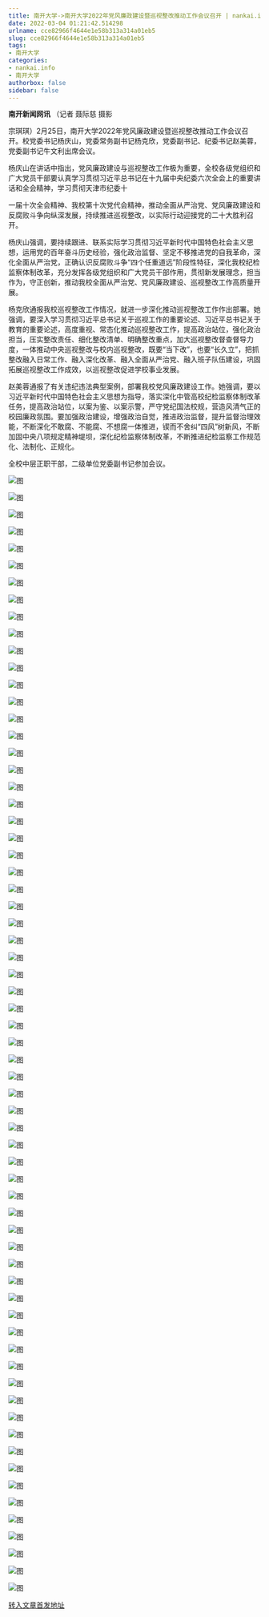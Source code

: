 ```yaml
---
title: 南开大学->南开大学2022年党风廉政建设暨巡视整改推动工作会议召开 | nankai.info
date: 2022-03-04 01:21:42.514298
urlname: cce82966f4644e1e58b313a314a01eb5
slug: cce82966f4644e1e58b313a314a01eb5
tags: 
- 南开大学
categories:
- nankai.info
- 南开大学
authorbox: false
sidebar: false
---
```

**南开新闻网讯** （记者 聂际慈 摄影

宗琪琪）2月25日，南开大学2022年党风廉政建设暨巡视整改推动工作会议召开。校党委书记杨庆山，党委常务副书记杨克欣，党委副书记、纪委书记赵美蓉，党委副书记牛文利出席会议。

杨庆山在讲话中指出，党风廉政建设与巡视整改工作极为重要，全校各级党组织和广大党员干部要认真学习贯彻习近平总书记在十九届中央纪委六次全会上的重要讲话和全会精神，学习贯彻天津市纪委十
<!--more-->
一届十次全会精神、我校第十次党代会精神，推动全面从严治党、党风廉政建设和反腐败斗争向纵深发展，持续推进巡视整改，以实际行动迎接党的二十大胜利召开。

杨庆山强调，要持续跟进、联系实际学习贯彻习近平新时代中国特色社会主义思想，运用党的百年奋斗历史经验，强化政治监督、坚定不移推进党的自我革命，深化全面从严治党，正确认识反腐败斗争“四个任重道远”阶段性特征，深化我校纪检监察体制改革，充分发挥各级党组织和广大党员干部作用，贯彻新发展理念，担当作为，守正创新，推动我校全面从严治党、党风廉政建设、巡视整改工作高质量开展。

杨克欣通报我校巡视整改工作情况，就进一步深化推动巡视整改工作作出部署。她强调，要深入学习贯彻习近平总书记关于巡视工作的重要论述、习近平总书记关于教育的重要论述，高度重视、常态化推动巡视整改工作，提高政治站位，强化政治担当，压实整改责任、细化整改清单、明确整改重点，加大巡视整改督查督导力度，一体推动中央巡视整改与校内巡视整改，既要“当下改”，也要“长久立”，把抓整改融入日常工作、融入深化改革、融入全面从严治党、融入班子队伍建设，巩固拓展巡视整改工作成效，以巡视整改促进学校事业发展。

赵美蓉通报了有关违纪违法典型案例，部署我校党风廉政建设工作。她强调，要以习近平新时代中国特色社会主义思想为指导，落实深化中管高校纪检监察体制改革任务，提高政治站位，以案为鉴、以案示警，严守党纪国法校规，营造风清气正的校园廉政氛围。要加强政治建设，增强政治自觉，推进政治监督，提升监督治理效能，不断深化不敢腐、不能腐、不想腐一体推进，锲而不舍纠“四风”树新风，不断加固中央八项规定精神堤坝，深化纪检监察体制改革，不断推进纪检监察工作规范化、法制化、正规化。

全校中层正职干部，二级单位党委副书记参加会议。

![图](http://news.nankai.edu.cn/ywsd/system/2022/02/25/g)

![图](http://news.nankai.edu.cn/ywsd/system/2022/02/25/p)

![图](http://news.nankai.edu.cn/ywsd/system/2022/02/25/j)

![图](http://news.nankai.edu.cn/ywsd/system/2022/02/25/)

![图](http://news.nankai.edu.cn/ywsd/system/2022/02/25/e)

![图](http://news.nankai.edu.cn/ywsd/system/2022/02/25/3)

![图](http://news.nankai.edu.cn/ywsd/system/2022/02/25/6)

![图](http://news.nankai.edu.cn/ywsd/system/2022/02/25/5)

![图](http://news.nankai.edu.cn/ywsd/system/2022/02/25/9)

![图](http://news.nankai.edu.cn/ywsd/system/2022/02/25/4)

![图](http://news.nankai.edu.cn/ywsd/system/2022/02/25/a)

![图](http://news.nankai.edu.cn/ywsd/system/2022/02/25/d)

![图](http://news.nankai.edu.cn/ywsd/system/2022/02/25/_)

![图](http://news.nankai.edu.cn/ywsd/system/2022/02/25/2)

![图](http://news.nankai.edu.cn/ywsd/system/2022/02/25/2)

![图](http://news.nankai.edu.cn/ywsd/system/2022/02/25/8)

![图](http://news.nankai.edu.cn/ywsd/system/2022/02/25/4)

![图](http://news.nankai.edu.cn/ywsd/system/2022/02/25/4)

![图](http://news.nankai.edu.cn/ywsd/system/2022/02/25/0)

![图](http://news.nankai.edu.cn/ywsd/system/2022/02/25/0)

![图](http://news.nankai.edu.cn/ywsd/system/2022/02/25/0)

![图](http://news.nankai.edu.cn/ywsd/system/2022/02/25/3)

![图](http://news.nankai.edu.cn/ywsd/system/2022/02/25/0)

![图](http://news.nankai.edu.cn/ywsd/system/2022/02/25/0)

![图](http://news.nankai.edu.cn/)

![图](http://news.nankai.edu.cn/ywsd/system/2022/02/25/8)

![图](http://news.nankai.edu.cn/ywsd/system/2022/02/25/4)

![图](http://news.nankai.edu.cn/ywsd/system/2022/02/25/4)

![图](http://news.nankai.edu.cn/)

![图](http://news.nankai.edu.cn/ywsd/system/2022/02/25/0)

![图](http://news.nankai.edu.cn/ywsd/system/2022/02/25/0)

![图](http://news.nankai.edu.cn/ywsd/system/2022/02/25/0)

![图](http://news.nankai.edu.cn/)

![图](http://news.nankai.edu.cn/ywsd/system/2022/02/25/3)

![图](http://news.nankai.edu.cn/ywsd/system/2022/02/25/0)

![图](http://news.nankai.edu.cn/ywsd/system/2022/02/25/0)

![图](http://news.nankai.edu.cn/)

![图](http://news.nankai.edu.cn/ywsd/system/2022/02/25/c)

![图](http://news.nankai.edu.cn/ywsd/system/2022/02/25/i)

![图](http://news.nankai.edu.cn/ywsd/system/2022/02/25/p)

![图](http://news.nankai.edu.cn/)

![图](http://news.nankai.edu.cn/ywsd/system/2022/02/25/n)

![图](http://news.nankai.edu.cn/ywsd/system/2022/02/25/c)

![图](http://news.nankai.edu.cn/ywsd/system/2022/02/25/)

![图](http://news.nankai.edu.cn/ywsd/system/2022/02/25/u)

![图](http://news.nankai.edu.cn/ywsd/system/2022/02/25/d)

![图](http://news.nankai.edu.cn/ywsd/system/2022/02/25/e)

![图](http://news.nankai.edu.cn/ywsd/system/2022/02/25/)

![图](http://news.nankai.edu.cn/ywsd/system/2022/02/25/i)

![图](http://news.nankai.edu.cn/ywsd/system/2022/02/25/a)

![图](http://news.nankai.edu.cn/ywsd/system/2022/02/25/k)

![图](http://news.nankai.edu.cn/ywsd/system/2022/02/25/n)

![图](http://news.nankai.edu.cn/ywsd/system/2022/02/25/a)

![图](http://news.nankai.edu.cn/ywsd/system/2022/02/25/n)

![图](http://news.nankai.edu.cn/ywsd/system/2022/02/25/)

![图](http://news.nankai.edu.cn/ywsd/system/2022/02/25/s)

![图](http://news.nankai.edu.cn/ywsd/system/2022/02/25/w)

![图](http://news.nankai.edu.cn/ywsd/system/2022/02/25/e)

![图](http://news.nankai.edu.cn/ywsd/system/2022/02/25/n)

![图](http://news.nankai.edu.cn/)

![图](http://news.nankai.edu.cn/)

![图](http://news.nankai.edu.cn/ywsd/system/2022/02/25/:)

![图](http://news.nankai.edu.cn/ywsd/system/2022/02/25/p)

![图](http://news.nankai.edu.cn/ywsd/system/2022/02/25/t)

![图](http://news.nankai.edu.cn/ywsd/system/2022/02/25/t)

![图](http://news.nankai.edu.cn/ywsd/system/2022/02/25/h)

[转入文章首发地址](http://news.nankai.edu.cn/ywsd/system/2022/02/25/030050390.shtml)
